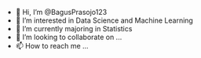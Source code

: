 - 👋 Hi, I’m @BagusPrasojo123
- 👀 I’m interested in Data Science and Machine Learning
- 🌱 I’m currently majoring in Statistics
- 💞️ I’m looking to collaborate on ...
- 📫 How to reach me ...

<!---
BagusPrasojo123/BagusPrasojo123 is a ✨ special ✨ repository because its `README.md` (this file) appears on your GitHub profile.
You can click the Preview link to take a look at your changes.
--->
